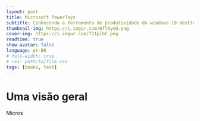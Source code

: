 ```yaml
---
layout: post
title: Microsoft PowerToys
subtitle: Conhecendo a ferramenta de produtividade do windows 10 destinada a usuários um pouco mais exigentes
thumbnail-img: https://i.imgur.com/6fl9yeQ.png
cover-img: https://i.imgur.com/721plbC.png
readtime: true
show-avatar: false
language: pt-BR
# full-width: true
# css: path/to/file.css
tags: [books, test]
---
```



# Uma visão geral

Micros

